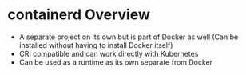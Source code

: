 # containerd Overview

* A separate project on its own but is part of Docker as well (Can be installed without having to install Docker itself)
* CRI compatible and can work directly with Kubernetes
* Can be used as a runtime as its own separate from Docker